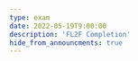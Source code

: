 ```yaml
---
type: exam
date: 2022-05-19T9:00:00
description: 'FL2F Completion'
hide_from_announcments: true
---
```

